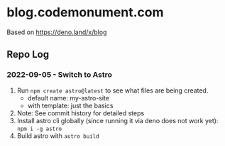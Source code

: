 # blog.codemonument.com

Based on https://deno.land/x/blog

## Repo Log 

### 2022-09-05 - Switch to Astro 

1. Run `npm create astro@latest` to see what files are being created. 
    - default name: my-astro-site 
    - with template: just the basics 
2. Note: See commit history for detailed steps 
3. Install astro cli globally (since running it via deno does not work yet):  
   `npm i -g astro`
4. Build astro with `astro build`